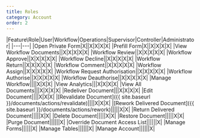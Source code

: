```yaml
---
title: Roles
category: Account
order: 2
---
```


|Feature\Role|User|Workflow|Operations|Supervisor|Controller|Administrator|
|---|---|
|Open Private Form|X||X|X|X|X|
|Prefill Form|X||X|X|X|X|
|View Workflow Documents||X|X|X|X|X|
|Workflow Review||X|X|X|X|X|
|Workflow Approve||X|X|X|X|X|
|Workflow Decline||X|X|X|X|X|
|Workflow Return||X|X|X|X|X|
|Workflow Comment||X|X|X|X|X|
|Workflow Assign||X|X|X|X|X|
|Workflow Request Authorisation||X|X|X|X|X|
|Workflow Authorise||X|X|X|X|X|
|Workflow Deauthorise||X|X|X|X|X|
|Manage Workflow||||X|X|X|
|View Analytics|||X|X|X|X|
|View All Documents|||X|X|X|X|
|Redeliver Document|||X|X|X|X|
|Edit Document||||X|X|X|
|[Revalidate Document]({{ site.baseurl }}/documents/actions/revalidate)||||X|X|X|
|[Rework Delivered Document]({{ site.baseurl }}/documents/actions/rework)|||||X|X|
|Return Delivered Document|||||X|X|
|Delete Document|||||X|X|
|Restore Document|||||X|X|
|Purge Document||||||X|
|Override Document Access List||||||X|
|Manage Forms||||||X|
|Manage Tables||||||X|
|Manage Account||||||X|